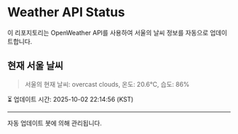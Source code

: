 
# Weather API Status

이 리포지토리는 OpenWeather API를 사용하여 서울의 날씨 정보를 자동으로 업데이트합니다.

## 현재 서울 날씨
> 서울의 현재 날씨: overcast clouds, 온도: 20.6°C, 습도: 86%

⏳ 업데이트 시간: 2025-10-02 22:14:56 (KST)

---
자동 업데이트 봇에 의해 관리됩니다.
